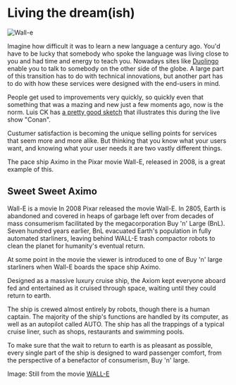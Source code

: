 # Living the dream(ish)
![Wall-e](http://vignette1.wikia.nocookie.net/pixar/images/c/cc/411574_170209353079235_100002705143230_215950_1399847863_o.jpg/revision/latest?cb=20120104211536)

Imagine how difficult it was to learn a new language a century ago. You'd have to be lucky that somebody who spoke the language was living close to you and had time and energy to teach you. Nowadays sites like [Duolingo](https://www.duolingo.com/) enable you to talk to somebody on the other side of the globe.
A large part of this transition has to do with technical innovations, but another part has to do with how these services were designed with the end-users in mind.

People get used to improvements very quickly, so quickly even that something that was a mazing and new just a few moments ago, now is the norm. Luis CK has [a pretty good sketch](https://www.youtube.com/watch?v=ZFsOUbZ0Lr0) that illustrates this during the live show "Conan".

Custumer satisfaction is becoming the unique selling points for services that seem more and more alike. But thinking that you know what your users want, and knowing what your user needs it are two vastly different things.

The pace ship Aximo in the Pixar movie Wall-E, released in 2008, is a great example of this.  

## Sweet Sweet Aximo

Wall-E is a movie
In 2008 Pixar released the movie Wall-E. In 2805, Earth is abandoned and covered in heaps of garbage left over from decades of mass consumerism facilitated by the megacorporation Buy 'n' Large (BnL). Seven hundred years earlier, BnL evacuated Earth's population in fully automated starliners, leaving behind WALL-E trash compactor robots to clean the planet for humanity's eventual return.

At some point in the movie the viewer is introduced to one of Buy 'n' large starliners when Wall-E boards the space ship Aximo.

Designed as a massive luxury cruise ship, the Axiom kept everyone aboard fed and entertained as it cruised through space, waiting until they could return to earth.

The ship is crewed almost entirely by robots, though there is a human captain. The majority of the ship's functions are handled by its computer, as well as an autopilot called AUTO. The ship has all the trappings of a typical cruise liner, such as shops, restaurants and swimming pools.

To make sure that the wait to return to earth is as pleasant as possible, every single part of the ship is designed to ward passenger comfort, from the perspective of a benefactor of consumerism, Buy 'n' large.

Image: Still from the movie [WALL-E](http://www.imdb.com/title/tt0910970/)
